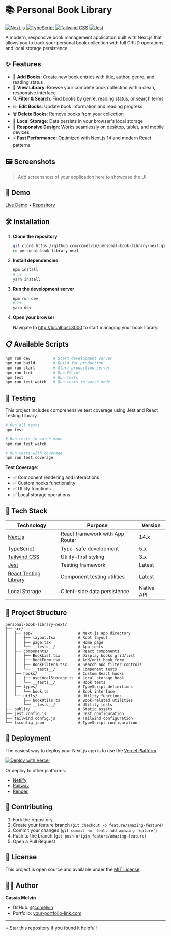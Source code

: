 # 📚 Personal Book Library

[![Next.js](https://img.shields.io/badge/Next.js-14-black?logo=next.js)](https://nextjs.org/)
[![TypeScript](https://img.shields.io/badge/TypeScript-5-blue?logo=typescript)](https://www.typescriptlang.org/)
[![Tailwind CSS](https://img.shields.io/badge/Tailwind-CSS-38B2AC?logo=tailwind-css)](https://tailwindcss.com/)
[![Jest](https://img.shields.io/badge/Jest-Testing-C21325?logo=jest)](https://jestjs.io/)

A modern, responsive book management application built with Next.js that allows you to track your personal book collection with full CRUD operations and local storage persistence.

## ✨ Features

- 📖 **Add Books**: Create new book entries with title, author, genre, and reading status
- 👀 **View Library**: Browse your complete book collection with a clean, responsive interface
- 🔍 **Filter & Search**: Find books by genre, reading status, or search terms
- ✏️ **Edit Books**: Update book information and reading progress
- 🗑️ **Delete Books**: Remove books from your collection
- 💾 **Local Storage**: Data persists in your browser's local storage
- 📱 **Responsive Design**: Works seamlessly on desktop, tablet, and mobile devices
- ⚡ **Fast Performance**: Optimized with Next.js 14 and modern React patterns

## 🖼️ Screenshots

> Add screenshots of your application here to showcase the UI

## 🚀 Demo

[Live Demo](https://your-demo-link.vercel.app) • [Repository](https://github.com/ccmelvin/personal-book-library-next)

## 🛠️ Installation

1. **Clone the repository**
   ```bash
   git clone https://github.com/ccmelvin/personal-book-library-next.git
   cd personal-book-library-next
   ```

2. **Install dependencies**
   ```bash
   npm install
   # or
   yarn install
   ```

3. **Run the development server**
   ```bash
   npm run dev
   # or
   yarn dev
   ```

4. **Open your browser**
   
   Navigate to [http://localhost:3000](http://localhost:3000) to start managing your book library.

## 📋 Available Scripts

```bash
npm run dev          # Start development server
npm run build        # Build for production
npm run start        # Start production server
npm run lint         # Run ESLint
npm test             # Run tests
npm run test:watch   # Run tests in watch mode
```

## 🧪 Testing

This project includes comprehensive test coverage using Jest and React Testing Library.

```bash
# Run all tests
npm test

# Run tests in watch mode
npm run test:watch

# Run tests with coverage
npm run test:coverage
```

**Test Coverage:**
- ✅ Component rendering and interactions
- ✅ Custom hooks functionality
- ✅ Utility functions
- ✅ Local storage operations

## 🔧 Tech Stack

| Technology | Purpose | Version |
|------------|---------|----------|
| [Next.js](https://nextjs.org/) | React framework with App Router | 14.x |
| [TypeScript](https://www.typescriptlang.org/) | Type-safe development | 5.x |
| [Tailwind CSS](https://tailwindcss.com/) | Utility-first styling | 3.x |
| [Jest](https://jestjs.io/) | Testing framework | Latest |
| [React Testing Library](https://testing-library.com/) | Component testing utilities | Latest |
| Local Storage | Client-side data persistence | Native API |

## 📁 Project Structure

```
personal-book-library-next/
├── src/
│   ├── app/                    # Next.js app directory
│   │   ├── layout.tsx          # Root layout
│   │   ├── page.tsx            # Home page
│   │   └── __tests__/          # App tests
│   ├── components/             # React components
│   │   ├── BookList.tsx        # Display books grid/list
│   │   ├── BookForm.tsx        # Add/edit book form
│   │   ├── BookFilters.tsx     # Search and filter controls
│   │   └── __tests__/          # Component tests
│   ├── hooks/                  # Custom React hooks
│   │   ├── useLocalStorage.ts  # Local storage hook
│   │   └── __tests__/          # Hook tests
│   ├── types/                  # TypeScript definitions
│   │   └── book.ts             # Book interface
│   └── utils/                  # Utility functions
│       ├── bookUtils.ts        # Book-related utilities
│       └── __tests__/          # Utility tests
├── public/                     # Static assets
├── jest.config.js              # Jest configuration
├── tailwind.config.js          # Tailwind configuration
└── tsconfig.json               # TypeScript configuration
```

## 🚀 Deployment

The easiest way to deploy your Next.js app is to use the [Vercel Platform](https://vercel.com/new?utm_medium=default-template&filter=next.js&utm_source=create-next-app&utm_campaign=create-next-app-readme).

[![Deploy with Vercel](https://vercel.com/button)](https://vercel.com/new/clone?repository-url=https://github.com/ccmelvin/personal-book-library-next)

Or deploy to other platforms:
- [Netlify](https://www.netlify.com/)
- [Railway](https://railway.app/)
- [Render](https://render.com/)

## 🤝 Contributing

1. Fork the repository
2. Create your feature branch (`git checkout -b feature/amazing-feature`)
3. Commit your changes (`git commit -m 'feat: add amazing feature'`)
4. Push to the branch (`git push origin feature/amazing-feature`)
5. Open a Pull Request

## 📝 License

This project is open source and available under the [MIT License](LICENSE).

## 👨‍💻 Author

**Cassia Melvin**
- GitHub: [@ccmelvin](https://github.com/ccmelvin)
- Portfolio: [your-portfolio-link.com](https://your-portfolio-link.com)

---

⭐ Star this repository if you found it helpful!